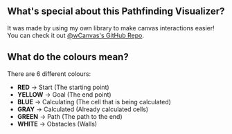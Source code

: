 
## What's special about this Pathfinding Visualizer?

It was made by using my own library to make canvas interactions easier! You can check it out [@wCanvas's GitHub Repo](https://github.com/hds536jhmk/wCanvas).

## What do the colours mean?

There are 6 different colours:
 - **RED** -> Start (The starting point)
 - **YELLOW** -> Goal (The end point)
 - **BLUE** -> Calculating (The cell that is being calculated)
 - **GRAY** -> Calculated (Already calculated cells)
 - **GREEN** -> Path (The path to the end)
 - **WHITE** -> Obstacles (Walls)
